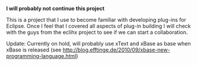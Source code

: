 **I will probably not continue this project**

This is a project that I use to become familiar with developing plug-ins for Eclipse. Once I feel that I covered all aspects of plug-in building I will check with the guys from the eclihx project to see if we can start a collaboration.

Update: Currently on hold, will probably use xText and xBase as base when xBase is released (see http://blog.efftinge.de/2010/09/xbase-new-programming-language.html)